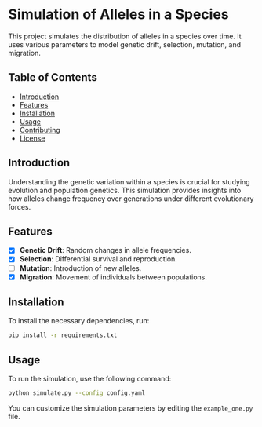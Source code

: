 # Simulation of Alleles in a Species

This project simulates the distribution of alleles in a species over time. It uses various parameters to model genetic drift, selection, mutation, and migration.

## Table of Contents
- [Introduction](#introduction)
- [Features](#features)
- [Installation](#installation)
- [Usage](#usage)
- [Contributing](#contributing)
- [License](#license)

## Introduction
Understanding the genetic variation within a species is crucial for studying evolution and population genetics. This simulation provides insights into how alleles change frequency over generations under different evolutionary forces.

## Features
- [X] **Genetic Drift**: Random changes in allele frequencies.
- [X] **Selection**: Differential survival and reproduction.
- [ ] **Mutation**: Introduction of new alleles.
- [X] **Migration**: Movement of individuals between populations.

## Installation
To install the necessary dependencies, run:
```bash
pip install -r requirements.txt
```

## Usage
To run the simulation, use the following command:
```bash
python simulate.py --config config.yaml
```
You can customize the simulation parameters by editing the `example_one.py` file.

